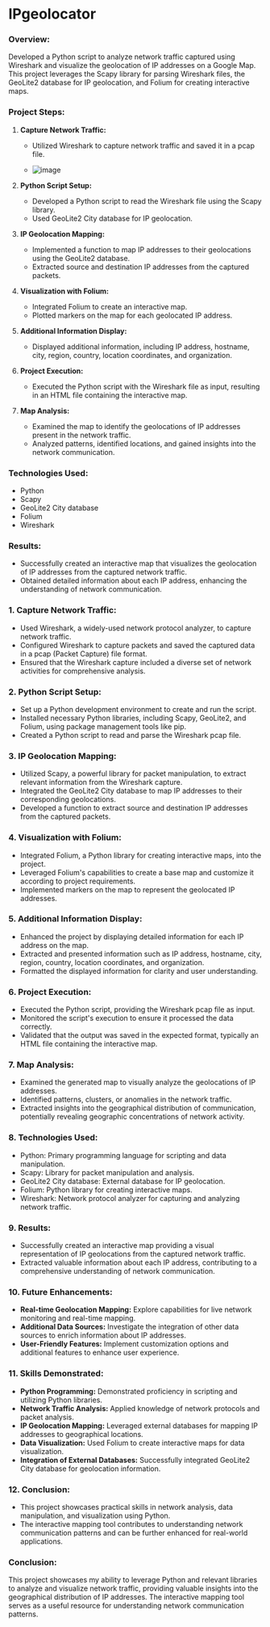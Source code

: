 # IPgeolocator

### Overview:

Developed a Python script to analyze network traffic captured using Wireshark and visualize the geolocation of IP addresses on a Google Map. This project leverages the Scapy library for parsing Wireshark files, the GeoLite2 database for IP geolocation, and Folium for creating interactive maps.

### Project Steps:

1. **Capture Network Traffic:**
    - Utilized Wireshark to capture network traffic and saved it in a pcap file.
  
    - ![image](https://github.com/jeremymonk21/IPgeolocator/assets/153461563/5d4cbf8a-4861-4637-8f75-ee25ea0c41a5)

2. **Python Script Setup:**
    - Developed a Python script to read the Wireshark file using the Scapy library.
    - Used GeoLite2 City database for IP geolocation.
3. **IP Geolocation Mapping:**
    - Implemented a function to map IP addresses to their geolocations using the GeoLite2 database.
    - Extracted source and destination IP addresses from the captured packets.
4. **Visualization with Folium:**
    - Integrated Folium to create an interactive map.
    - Plotted markers on the map for each geolocated IP address.
5. **Additional Information Display:**
    - Displayed additional information, including IP address, hostname, city, region, country, location coordinates, and organization.
6. **Project Execution:**
    - Executed the Python script with the Wireshark file as input, resulting in an HTML file containing the interactive map.
7. **Map Analysis:**
    - Examined the map to identify the geolocations of IP addresses present in the network traffic.
    - Analyzed patterns, identified locations, and gained insights into the network communication.

### Technologies Used:

- Python
- Scapy
- GeoLite2 City database
- Folium
- Wireshark

### Results:

- Successfully created an interactive map that visualizes the geolocation of IP addresses from the captured network traffic.
- Obtained detailed information about each IP address, enhancing the understanding of network communication.

### **1. Capture Network Traffic:**

- Used Wireshark, a widely-used network protocol analyzer, to capture network traffic.
- Configured Wireshark to capture packets and saved the captured data in a pcap (Packet Capture) file format.
- Ensured that the Wireshark capture included a diverse set of network activities for comprehensive analysis.

### **2. Python Script Setup:**

- Set up a Python development environment to create and run the script.
- Installed necessary Python libraries, including Scapy, GeoLite2, and Folium, using package management tools like pip.
- Created a Python script to read and parse the Wireshark pcap file.

### **3. IP Geolocation Mapping:**

- Utilized Scapy, a powerful library for packet manipulation, to extract relevant information from the Wireshark capture.
- Integrated the GeoLite2 City database to map IP addresses to their corresponding geolocations.
- Developed a function to extract source and destination IP addresses from the captured packets.

### **4. Visualization with Folium:**

- Integrated Folium, a Python library for creating interactive maps, into the project.
- Leveraged Folium's capabilities to create a base map and customize it according to project requirements.
- Implemented markers on the map to represent the geolocated IP addresses.

### **5. Additional Information Display:**

- Enhanced the project by displaying detailed information for each IP address on the map.
- Extracted and presented information such as IP address, hostname, city, region, country, location coordinates, and organization.
- Formatted the displayed information for clarity and user understanding.

### **6. Project Execution:**

- Executed the Python script, providing the Wireshark pcap file as input.
- Monitored the script's execution to ensure it processed the data correctly.
- Validated that the output was saved in the expected format, typically an HTML file containing the interactive map.

### **7. Map Analysis:**

- Examined the generated map to visually analyze the geolocations of IP addresses.
- Identified patterns, clusters, or anomalies in the network traffic.
- Extracted insights into the geographical distribution of communication, potentially revealing geographic concentrations of network activity.

### **8. Technologies Used:**

- Python: Primary programming language for scripting and data manipulation.
- Scapy: Library for packet manipulation and analysis.
- GeoLite2 City database: External database for IP geolocation.
- Folium: Python library for creating interactive maps.
- Wireshark: Network protocol analyzer for capturing and analyzing network traffic.

### **9. Results:**

- Successfully created an interactive map providing a visual representation of IP geolocations from the captured network traffic.
- Extracted valuable information about each IP address, contributing to a comprehensive understanding of network communication.

### **10. Future Enhancements:**

- **Real-time Geolocation Mapping:** Explore capabilities for live network monitoring and real-time mapping.
- **Additional Data Sources:** Investigate the integration of other data sources to enrich information about IP addresses.
- **User-Friendly Features:** Implement customization options and additional features to enhance user experience.

### **11. Skills Demonstrated:**

- **Python Programming:** Demonstrated proficiency in scripting and utilizing Python libraries.
- **Network Traffic Analysis:** Applied knowledge of network protocols and packet analysis.
- **IP Geolocation Mapping:** Leveraged external databases for mapping IP addresses to geographical locations.
- **Data Visualization:** Used Folium to create interactive maps for data visualization.
- **Integration of External Databases:** Successfully integrated GeoLite2 City database for geolocation information.

### **12. Conclusion:**

- This project showcases practical skills in network analysis, data manipulation, and visualization using Python.
- The interactive mapping tool contributes to understanding network communication patterns and can be further enhanced for real-world applications.

### Conclusion:

This project showcases my ability to leverage Python and relevant libraries to analyze and visualize network traffic, providing valuable insights into the geographical distribution of IP addresses. The interactive mapping tool serves as a useful resource for understanding network communication patterns.
